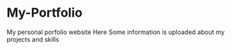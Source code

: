# My-Portfolio
My personal porfolio website
Here Some information is uploaded about my projects and skills 
